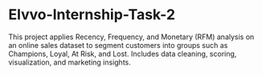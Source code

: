 # Elvvo-Internship-Task-2
This project applies Recency, Frequency, and Monetary (RFM) analysis on an online sales dataset to segment customers into groups such as Champions, Loyal, At Risk, and Lost. Includes data cleaning, scoring, visualization, and marketing insights.

